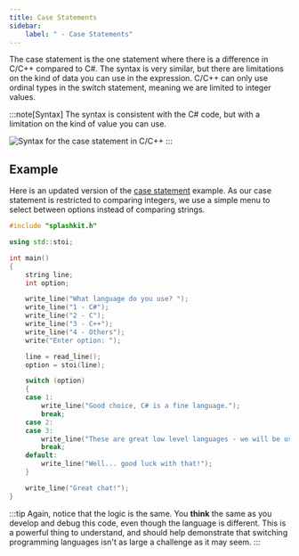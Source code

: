 ```yaml
---
title: Case Statements
sidebar:
    label: " - Case Statements"
---
```


The case statement is the one statement where there is a difference in C/C++ compared to C#. The syntax is very similar, but there are limitations on the kind of data you can use in the expression. C/C++ can only use ordinal types in the switch statement, meaning we are limited to integer values.

:::note[Syntax]
The syntax is consistent with the C# code, but with a limitation on the kind of value you can use.

![Syntax for the case statement in C/C++](./images/case-statement.png)
:::

## Example

Here is an updated version of the [case statement](/book/part-1-instructions/3-control-flow/1-concepts/03-2-case#how-does-case-work) example. As our case statement is restricted to comparing integers, we use a simple menu to select between options instead of comparing strings.

```cpp
#include "splashkit.h"

using std::stoi;

int main()
{
    string line;
    int option;

    write_line("What language do you use? ");
    write_line("1 - C#");
    write_line("2 - C");
    write_line("3 - C++");
    write_line("4 - Others");
    write("Enter option: ");

    line = read_line();
    option = stoi(line);

    switch (option)
    {
    case 1:
        write_line("Good choice, C# is a fine language.");
        break;
    case 2:
    case 3:
        write_line("These are great low level languages - we will be using these soon!");
        break;
    default:
        write_line("Well... good luck with that!");
    }

    write_line("Great chat!");
}
```

:::tip
Again, notice that the logic is the same. You **think** the same as you develop and debug this code, even though the language is different. This is a powerful thing to understand, and should help demonstrate that switching programming languages isn't as large a challenge as it may seem.
:::
